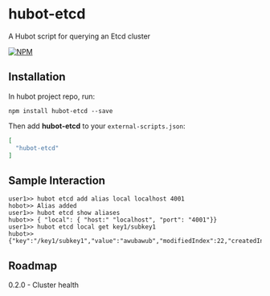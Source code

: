 # hubot-etcd

A Hubot script for querying an Etcd cluster

[![NPM](https://nodei.co/npm/hubot-etcd.png)](https://nodei.co/npm/hubot-etcd)


## Installation

In hubot project repo, run:

`npm install hubot-etcd --save`

Then add **hubot-etcd** to your `external-scripts.json`:

```json
[
  "hubot-etcd"
]
```

## Sample Interaction

```
user1>> hubot etcd add alias local localhost 4001
hobot>> Alias added
user1>> hubot etcd show aliases
hubot>> { "local": { "host:" "localhost", "port": "4001"}}
user1>> hubot etcd local get key1/subkey1
hubot>> {"key":"/key1/subkey1","value":"awubawub","modifiedIndex":22,"createdIndex":22}
```

## Roadmap

0.2.0 - Cluster health
